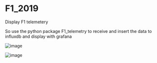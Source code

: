 # F1_2019
Display F1 telemetery

So use the python package F1_telemetry to receive and insert the data to influxdb and display with grafana


![image](https://user-images.githubusercontent.com/12261802/82130257-c76eba80-9797-11ea-949a-d767ac0ac09f.png)

![image](https://user-images.githubusercontent.com/12261802/82130271-e5d4b600-9797-11ea-9129-ac705bdea9d2.png)
